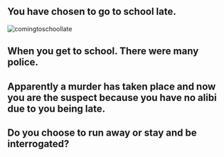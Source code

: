 ## You have chosen to go to school late.
![comingtoschoollate](https://www.memesmonkey.com/images/memesmonkey/ed/ed909d17c391c50c97c6d7b3a8717c3f.jpeg)

## When you get to school. There were many police. 
## Apparently a murder has taken place and now you are the suspect because you have no alibi due to you being late.
## Do you choose to run away or stay and be interrogated?